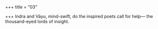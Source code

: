+++
title = "03"

+++
Indra and Vāyu, mind-swift, do the inspired poets call for help— the thousand-eyed lords of insight.
